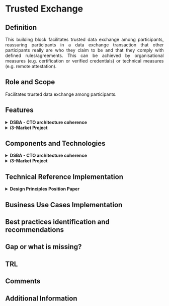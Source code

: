  # Trusted Exchange

 ## Definition
<div align="justify">This building block facilitates trusted data exchange among participants, reassuring participants in a data exchange transaction that other participants really are who they claim to be and that they comply with defined rules/agreements. This can be achieved by organisational measures (e.g. certification or verified credentials) or technical measures (e.g. remote attestation).</div> 

## Role and Scope
<div allign="justify">Facilitates trusted data exchange among participants.</div>

## Features 
<details>
  <summary><strong>DSBA - CTO architecture coherence</strong></summary>
 
- Security Profiles
- Certification
- Remote Attestation, remote integrity verification
- Trust Authority for verifying trustworthiness of participants
- European identification
- IDS Connector implementation
 
</details>

<details>
  <summary><strong>i3-Market Project</strong></summary>
 
- An Identity and Access Management system based on Decentralized/Self Sovereign Identity and Verifiable Credentials
- Smart Wallets with different level of security (Cloud/HW Wallet).
- Smart Contracts.
- A Data monetization system based on crypto currency for secure, trusted and cost-effective peer-to-peer payments.
 
Go to the [source](http://open-source.i3-market.eu/technical-information/i3-market-architecture/).
</details>

## Components and Technologies
<details>
  <summary><strong>DSBA - CTO architecture coherence</strong></summary>
 
- IDSA
  - Certification for Base, Trust, Trust+ profiles
  - Certification for Operational Environment and Components
  - Remote Attestation as specified in RAM for Trust and Trust+ profiles
  - Certification body and evaluation facilities
  - eIDAS (planned)
  - IDSA Open Source projects
- Gaia-X 
  - W3C VC (connected to Gaia-X labels and to Gaia-X Compliance(automated compliance checks))
  - Chain of Trustees (Root: eIDAS + AISBL validation)
  - eIDAS
- FIWARE/iSHARE: 
  - [iSHARE Satellite](https://dev.ishareworks.org/scheme-owner/parties.html) with strong contractual framework to provide multi IDP functionality Contributing a strong legal framework and is already operating
  - Keyrock, which supports [eID](https://ec.europa.eu/cefdigital/wiki/display/CEFDIGITAL/eID) / [eIDAS](https://digital-strategy.ec.europa.eu/en/policies/eidas-regulation)
  - Implemented by FIWARE Community: [FIWARE TRUE Connector](https://github.com/Engineering-Research-and-Development/true-connector)
  - IDSA Open Source projects

<img src="images/Trusted_Exchange_CTO.png" width="640" align="center"> </br>

</details>

<details>
  <summary><strong>i3-Market Project</strong></summary>
 
- Tokenization
- interaction with the decentralized ledger of the Data Storage system and with the Data Access System for the monetization of the data assets.

<img src="images/Trust_i3_Market.png" width="640" align="center"> </br>
</details>

## Technical Reference Implementation
<details>
  <summary><strong>Design Principles Position Paper</strong></summary>
 
<div align="justify">Trust is a necessary feature in any data-sharing environment, i.e. also for predictive maintenance. Unfortunately, predictive maintenance is difficult to achieve, as algorithms used are still not as effective as desired, and the quality of outcome often is not sufficient, due to a lack of reliable data. Nevertheless, integrating and leveraging data from partners – and even from competitors or companies from different sectors (OEMs, maintenance equipment producers, energy companies) – can be of great benefit for all participants.
To overcome the lack of trust currently still prevailing, data sovereignty concepts and services should be employed</div>
 
</details>

## Business Use Cases Implementation

## Best practices identification and recommendations

## Gap or what is missing?

## TRL

## Comments

## Additional Information
